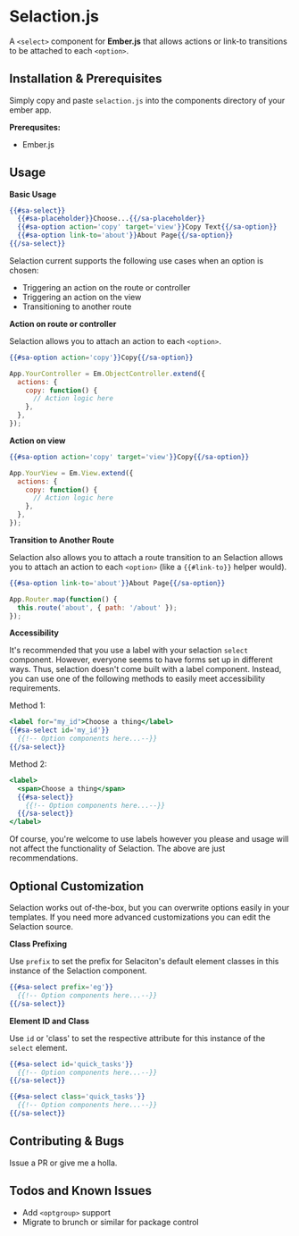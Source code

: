 Selaction.js
======

A `<select>` component for **Ember.js** that allows actions or link-to transitions to be attached to each `<option>`.

Installation & Prerequisites
------

Simply copy and paste `selaction.js` into the components directory of your ember app.

**Prerequsites:**
- Ember.js

Usage
------

**Basic Usage**

```handlebars
{{#sa-select}}
  {{#sa-placeholder}}Choose...{{/sa-placeholder}}
  {{#sa-option action='copy' target='view'}}Copy Text{{/sa-option}}
  {{#sa-option link-to='about'}}About Page{{/sa-option}}
{{/sa-select}}
```

Selaction current supports the following use cases when an option is chosen:
- Triggering an action on the route or controller
- Triggering an action on the view
- Transitioning to another route

**Action on route or controller**

Selaction allows you to attach an action to each `<option>`.

```handlebars
{{#sa-option action='copy'}}Copy{{/sa-option}}
```

```javascript
App.YourController = Em.ObjectController.extend({
  actions: {
    copy: function() {
      // Action logic here
    },
  },
});
```

**Action on view**

```handlebars
{{#sa-option action='copy' target='view'}}Copy{{/sa-option}}
```

```javascript
App.YourView = Em.View.extend({
  actions: {
    copy: function() {
      // Action logic here
    },
  },
});
```

**Transition to Another Route**

Selaction also allows you to attach a route transition to an Selaction allows you to attach an action to each `<option>` (like a `{{#link-to}}` helper would).

```handlebars
{{#sa-option link-to='about'}}About Page{{/sa-option}}
```

```javascript
App.Router.map(function() {
  this.route('about', { path: '/about' });
});
```

**Accessibility**

It's recommended that you use a label with your selaction `select` component. However, everyone seems to have forms set up in different ways. Thus, selaction doesn't come built with a label component. Instead, you can use one of the following methods to easily meet accessibility requirements.

Method 1:

```handlebars
<label for="my_id">Choose a thing</label>
{{#sa-select id='my_id'}}
  {{!-- Option components here...--}}
{{/sa-select}}
```

Method 2:

```handlebars
<label>
  <span>Choose a thing</span>
  {{#sa-select}}
    {{!-- Option components here...--}}
  {{/sa-select}}
</label>
```

Of course, you're welcome to use labels however you please and usage will not affect the functionality of Selaction. The above are just recommendations.

Optional Customization
------

Selaction works out of-the-box, but you can overwrite options easily in your templates. If you need more advanced customizations you can edit the Selaction source.

**Class Prefixing**

Use `prefix` to set the prefix for Selaciton's default element classes in this instance of the Selaction component.

```handlebars
{{#sa-select prefix='eg'}}
  {{!-- Option components here...--}}
{{/sa-select}}
```

**Element ID and Class**

Use `id` or 'class' to set the respective attribute for this instance of the `select` element.

```handlebars
{{#sa-select id='quick_tasks'}}
  {{!-- Option components here...--}}
{{/sa-select}}
```

```handlebars
{{#sa-select class='quick_tasks'}}
  {{!-- Option components here...--}}
{{/sa-select}}
```

Contributing & Bugs
------

Issue a PR or give me a holla.

Todos and Known Issues
------
- Add `<optgroup>` support
- Migrate to brunch or similar for package control
